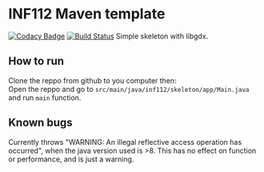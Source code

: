 # INF112 Maven template 

[![Codacy Badge](https://api.codacy.com/project/badge/Grade/2681b622f0f64c85b70112115c4eae89)](https://app.codacy.com/gh/inf112-v20/error_brain_not_found?utm_source=github.com&utm_medium=referral&utm_content=inf112-v20/error_brain_not_found&utm_campaign=Badge_Grade_Settings)
[![Build Status](https://travis-ci.com/inf112-v20/error_brain_not_found.svg?branch=develop)](https://travis-ci.com/inf112-v20/error_brain_not_found)
Simple skeleton with libgdx. 

## How to run
Clone the reppo from github to you computer then:  
Open the reppo and go to `src/main/java/inf112/skeleton/app/Main.java` and run `main` function.


## Known bugs
Currently throws "WARNING: An illegal reflective access operation has occurred", 
when the java version used is >8. This has no effect on function or performance, and is just a warning.

